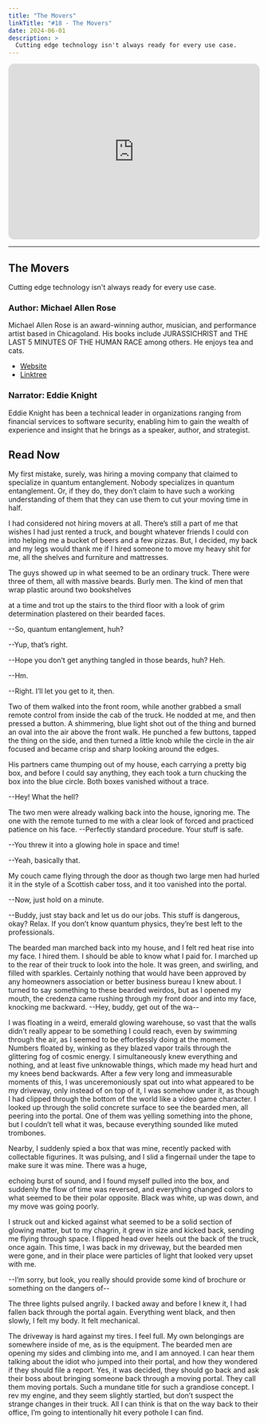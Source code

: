```yaml
---
title: "The Movers"
linkTitle: "#18 - The Movers"
date: 2024-06-01
description: > 
  Cutting edge technology isn't always ready for every use case.
---
```


<iframe style="border-radius:12px" src="https://open.spotify.com/embed/episode/43Vqwg12a0TluuxYJ5wosZ?utm_source=generator" width="100%" height="352" frameBorder="0" allowfullscreen="" allow="autoplay; clipboard-write; encrypted-media; fullscreen; picture-in-picture" loading="lazy"></iframe>

---

## The Movers

Cutting edge technology isn't always ready for every use case.

### Author: Michael Allen Rose

Michael Allen Rose is an award-winning author, musician, and performance artist based in Chicagoland. His books include JURASSICHRIST and THE LAST 5 MINUTES OF THE HUMAN RACE among others. He enjoys tea and cats.

- [Website](https://michaelallenrose.com)
- [Linktree](https://linktr.ee/michaelallenrose)

### Narrator: Eddie Knight

Eddie Knight has been a technical leader in organizations ranging from financial services to software security, enabling him to gain the wealth of experience and insight that he brings as a speaker, author, and strategist.

## Read Now

My first mistake, surely, was hiring a moving company that claimed to specialize in quantum entanglement. Nobody specializes in quantum entanglement. Or, if they do, they don’t claim to have such a working understanding of them that they can use them to cut your moving time in half. 

I had considered not hiring movers at all. There’s still a part of me that wishes I had just rented a truck, and bought whatever friends I could con into helping me a bucket of beers and a few pizzas. But, I decided, my back and my legs would thank me if I hired someone to move my heavy shit for me, all the shelves and furniture and mattresses. 

The guys showed up in what seemed to be an ordinary truck. There were three of them, all with massive beards. Burly men. The kind of men that wrap plastic around two bookshelves

at a time and trot up the stairs to the third floor with a look of grim determination plastered on their bearded faces. 

--So, quantum entanglement, huh? 

--Yup, that’s right. 

--Hope you don’t get anything tangled in those beards, huh? Heh. 

--Hm. 

--Right. I’ll let you get to it, then. 

Two of them walked into the front room, while another grabbed a small remote control from inside the cab of the truck. He nodded at me, and then pressed a button. A shimmering, blue light shot out of the thing and burned an oval into the air above the front walk. He punched a few buttons, tapped the thing on the side, and then turned a little knob while the circle in the air focused and became crisp and sharp looking around the edges. 

His partners came thumping out of my house, each carrying a pretty big box, and before I could say anything, they each took a turn chucking the box into the blue circle. Both boxes vanished without a trace. 

--Hey! What the hell? 

The two men were already walking back into the house, ignoring me. The one with the remote turned to me with a clear look of forced and practiced patience on his face. --Perfectly standard procedure. Your stuff is safe. 

--You threw it into a glowing hole in space and time! 

--Yeah, basically that. 

My couch came flying through the door as though two large men had hurled it in the style of a Scottish caber toss, and it too vanished into the portal.

--Now, just hold on a minute. 

--Buddy, just stay back and let us do our jobs. This stuff is dangerous, okay? Relax. If you don’t know quantum physics, they’re best left to the professionals. 

The bearded man marched back into my house, and I felt red heat rise into my face. I hired them. I should be able to know what I paid for. I marched up to the rear of their truck to look into the hole. It was green, and swirling, and filled with sparkles. Certainly nothing that would have been approved by any homeowners association or better business bureau I knew about. I turned to say something to these bearded weirdos, but as I opened my mouth, the credenza came rushing through my front door and into my face, knocking me backward. --Hey, buddy, get out of the wa-- 

I was floating in a weird, emerald glowing warehouse, so vast that the walls didn’t really appear to be something I could reach, even by swimming through the air, as I seemed to be effortlessly doing at the moment. Numbers floated by, winking as they blazed vapor trails through the glittering fog of cosmic energy. I simultaneously knew everything and nothing, and at least five unknowable things, which made my head hurt and my knees bend backwards. After a few very long and immeasurable moments of this, I was unceremoniously spat out into what appeared to be my driveway, only instead of on top of it, I was somehow under it, as though I had clipped through the bottom of the world like a video game character. I looked up through the solid concrete surface to see the bearded men, all peering into the portal. One of them was yelling something into the phone, but I couldn’t tell what it was, because everything sounded like muted trombones. 

Nearby, I suddenly spied a box that was mine, recently packed with collectable figurines. It was pulsing, and I slid a fingernail under the tape to make sure it was mine. There was a huge,

echoing burst of sound, and I found myself pulled into the box, and suddenly the flow of time was reversed, and everything changed colors to what seemed to be their polar opposite. Black was white, up was down, and my move was going poorly. 

I struck out and kicked against what seemed to be a solid section of glowing matter, but to my chagrin, it grew in size and kicked back, sending me flying through space. I flipped head over heels out the back of the truck, once again. This time, I was back in my driveway, but the bearded men were gone, and in their place were particles of light that looked very upset with me. 

--I’m sorry, but look, you really should provide some kind of brochure or something on the dangers of-- 

The three lights pulsed angrily. I backed away and before I knew it, I had fallen back through the portal again. Everything went black, and then slowly, I felt my body. It felt mechanical. 

The driveway is hard against my tires. I feel full. My own belongings are somewhere inside of me, as is the equipment. The bearded men are opening my sides and climbing into me, and I am annoyed. I can hear them talking about the idiot who jumped into their portal, and how they wondered if they should file a report. Yes, it was decided, they should go back and ask their boss about bringing someone back through a moving portal. They call them moving portals. Such a mundane title for such a grandiose concept. I rev my engine, and they seem slightly startled, but don’t suspect the strange changes in their truck. All I can think is that on the way back to their office, I’m going to intentionally hit every pothole I can find.